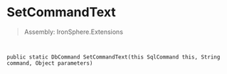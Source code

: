 ﻿

# SetCommandText

> Assembly: IronSphere.Extensions



```


public static DbCommand SetCommandText(this SqlCommand this, String command, Object parameters)
```